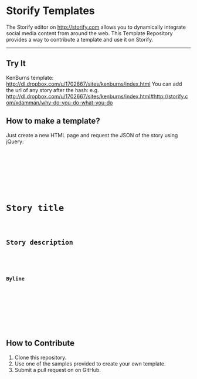 # Storify Templates

The Storify editor on http://storify.com allows you to dynamically integrate social media content from around the web.
This Template Repository provides a way to contribute a template and use it on Storify.

---------------------

## Try It
KenBurns template: http://dl.dropbox.com/u/1702667/sites/kenburns/index.html
You can add the url of any story after the hash:
e.g. http://dl.dropbox.com/u/1702667/sites/kenburns/index.html#http://storify.com/xdamman/why-do-you-do-what-you-do

## How to make a template?

Just create a new HTML page and request the JSON of the story using jQuery:
<code>
  <script src="http://ajax.googleapis.com/ajax/libs/jquery/1.4.2/jquery.min.js" type="text/javascript"></script>
  
  <div id="story">
    <div id="header">
      <h1>Story title</h1>
      <h2>Story description</h2>
      <img id="byline" width=16 height=16 src="" border=0 />
      <h3>Byline</h3>
    </div>
  </div>
  
  <script>
  if (window.location.hash && window.location.hash.match(/http:\/\/storify\.com\//)) storyurl = window.location.hash.substr(1);
  else storyurl = 'http://storify.com/torontostar/online-reaction-to-libya-chaos';

  $.getJSON(storyurl + '.json?callback=?', function(json) {
  	renderStory(json);
  });

  function renderStory(story) {

  	$('#story #header h1').html(story.title);
  	$('#story #header h2').html(story.description);
  	$('#story #header h3').html('By ' + story.author.name);
  	$('#story #header img#byline').attr("src", story.author.avatar);
  
  	// And so on...

  	// You can check in the console all the available data from the JSON
  	console.log("Story: ", story);
	}
  </script>
</code>


## How to Contribute

1. Clone this repository.
1. Use one of the samples provided to create your own template.
1. Submit a pull request on on GitHub.

